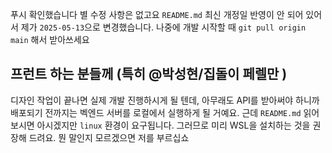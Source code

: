 푸시 확인했습니다
별 수정 사항은 없고요
`README.md` 최신 개정일 반영이 안 되어 있어서 제가 `2025-05-13`으로 변경했습니다.
나중에 개발 시작할 때 `git pull origin main` 해서 받아쓰세요

## 프런트 하는 분들께 (특히 @박성현/집돌이 페렐만 )
디자인 작업이 끝나면 실제 개발 진행하시게 될 텐데, 아무래도 API를 받아써야 하니까 배포되기 전까지는 벡엔드 서버를 로컬에서 실행하게 될 거예요.
근데 `README.md` 읽어보시면 아시겠지만 `linux` 환경이 요구됩니다. 그러므로 미리 WSL을 설치하는 것을 권장해 드려요.
뭔 말인지 모르겠으면 저를 부르십쇼
